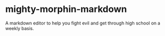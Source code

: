 # mighty-morphin-markdown
A markdown editor to help you fight evil and get through high school on a weekly basis.
